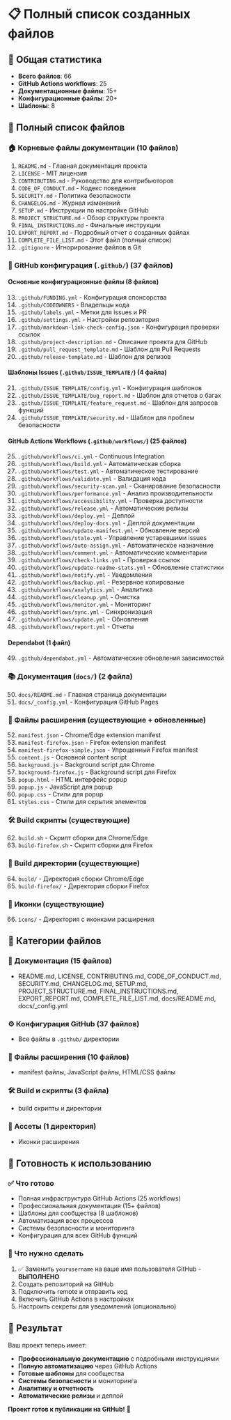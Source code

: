 # 📋 Полный список созданных файлов

## 🎯 Общая статистика
- **Всего файлов**: 66
- **GitHub Actions workflows**: 25
- **Документационные файлы**: 15+
- **Конфигурационные файлы**: 20+
- **Шаблоны**: 8

## 📁 Полный список файлов

### 🏠 Корневые файлы документации (10 файлов)
1. `README.md` - Главная документация проекта
2. `LICENSE` - MIT лицензия
3. `CONTRIBUTING.md` - Руководство для контрибьюторов
4. `CODE_OF_CONDUCT.md` - Кодекс поведения
5. `SECURITY.md` - Политика безопасности
6. `CHANGELOG.md` - Журнал изменений
7. `SETUP.md` - Инструкции по настройке GitHub
8. `PROJECT_STRUCTURE.md` - Обзор структуры проекта
9. `FINAL_INSTRUCTIONS.md` - Финальные инструкции
10. `EXPORT_REPORT.md` - Подробный отчет о созданных файлах
11. `COMPLETE_FILE_LIST.md` - Этот файл (полный список)
12. `.gitignore` - Игнорирование файлов в Git

### 🔧 GitHub конфигурация (`.github/`) (37 файлов)

#### Основные конфигурационные файлы (8 файлов)
13. `.github/FUNDING.yml` - Конфигурация спонсорства
14. `.github/CODEOWNERS` - Владельцы кода
15. `.github/labels.yml` - Метки для issues и PR
16. `.github/settings.yml` - Настройки репозитория
17. `.github/markdown-link-check-config.json` - Конфигурация проверки ссылок
18. `.github/project-description.md` - Описание проекта для GitHub
19. `.github/pull_request_template.md` - Шаблон для Pull Requests
20. `.github/release-template.md` - Шаблон для релизов

#### Шаблоны Issues (`.github/ISSUE_TEMPLATE/`) (4 файла)
21. `.github/ISSUE_TEMPLATE/config.yml` - Конфигурация шаблонов
22. `.github/ISSUE_TEMPLATE/bug_report.md` - Шаблон для отчетов о багах
23. `.github/ISSUE_TEMPLATE/feature_request.md` - Шаблон для запросов функций
24. `.github/ISSUE_TEMPLATE/security.md` - Шаблон для проблем безопасности

#### GitHub Actions Workflows (`.github/workflows/`) (25 файлов)
25. `.github/workflows/ci.yml` - Continuous Integration
26. `.github/workflows/build.yml` - Автоматическая сборка
27. `.github/workflows/test.yml` - Автоматическое тестирование
28. `.github/workflows/validate.yml` - Валидация кода
29. `.github/workflows/security-scan.yml` - Сканирование безопасности
30. `.github/workflows/performance.yml` - Анализ производительности
31. `.github/workflows/accessibility.yml` - Проверка доступности
32. `.github/workflows/release.yml` - Автоматические релизы
33. `.github/workflows/deploy.yml` - Деплой
34. `.github/workflows/deploy-docs.yml` - Деплой документации
35. `.github/workflows/update-manifest.yml` - Обновление версий
36. `.github/workflows/stale.yml` - Управление устаревшими issues
37. `.github/workflows/auto-assign.yml` - Автоматическое назначение
38. `.github/workflows/comment.yml` - Автоматические комментарии
39. `.github/workflows/check-links.yml` - Проверка ссылок
40. `.github/workflows/update-readme-stats.yml` - Обновление статистики
41. `.github/workflows/notify.yml` - Уведомления
42. `.github/workflows/backup.yml` - Резервное копирование
43. `.github/workflows/analytics.yml` - Аналитика
44. `.github/workflows/cleanup.yml` - Очистка
45. `.github/workflows/monitor.yml` - Мониторинг
46. `.github/workflows/sync.yml` - Синхронизация
47. `.github/workflows/update.yml` - Обновления
48. `.github/workflows/report.yml` - Отчеты

#### Dependabot (1 файл)
49. `.github/dependabot.yml` - Автоматические обновления зависимостей

### 📚 Документация (`docs/`) (2 файла)
50. `docs/README.md` - Главная страница документации
51. `docs/_config.yml` - Конфигурация GitHub Pages

### 🔧 Файлы расширения (существующие + обновленные)
52. `manifest.json` - Chrome/Edge extension manifest
53. `manifest-firefox.json` - Firefox extension manifest
54. `manifest-firefox-simple.json` - Упрощенный Firefox manifest
55. `content.js` - Основной content script
56. `background.js` - Background script для Chrome
57. `background-firefox.js` - Background script для Firefox
58. `popup.html` - HTML интерфейс popup
59. `popup.js` - JavaScript для popup
60. `popup.css` - Стили для popup
61. `styles.css` - Стили для скрытия элементов

### 🛠️ Build скрипты (существующие)
62. `build.sh` - Скрипт сборки для Chrome/Edge
63. `build-firefox.sh` - Скрипт сборки для Firefox

### 📁 Build директории (существующие)
64. `build/` - Директория сборки Chrome/Edge
65. `build-firefox/` - Директория сборки Firefox

### 🎨 Иконки (существующие)
66. `icons/` - Директория с иконками расширения

## 🎯 Категории файлов

### 📖 Документация (15 файлов)
- README.md, LICENSE, CONTRIBUTING.md, CODE_OF_CONDUCT.md, SECURITY.md, CHANGELOG.md, SETUP.md, PROJECT_STRUCTURE.md, FINAL_INSTRUCTIONS.md, EXPORT_REPORT.md, COMPLETE_FILE_LIST.md, docs/README.md, docs/_config.yml

### ⚙️ Конфигурация GitHub (37 файлов)
- Все файлы в `.github/` директории

### 🔧 Файлы расширения (10 файлов)
- manifest файлы, JavaScript файлы, HTML/CSS файлы

### 🛠️ Build и скрипты (3 файла)
- build скрипты и директории

### 🎨 Ассеты (1 директория)
- Иконки расширения

## 🚀 Готовность к использованию

### ✅ Что готово
- Полная инфраструктура GitHub Actions (25 workflows)
- Профессиональная документация (15+ файлов)
- Шаблоны для сообщества (8 шаблонов)
- Автоматизация всех процессов
- Системы безопасности и мониторинга
- Конфигурация для всех GitHub функций

### 🔧 Что нужно сделать
1. ✅ Заменить `yourusername` на ваше имя пользователя GitHub - **ВЫПОЛНЕНО**
2. Создать репозиторий на GitHub
3. Подключить remote и отправить код
4. Включить GitHub Actions в настройках
5. Настроить секреты для уведомлений (опционально)

## 🎉 Результат

Ваш проект теперь имеет:
- **Профессиональную документацию** с подробными инструкциями
- **Полную автоматизацию** через GitHub Actions
- **Готовые шаблоны** для сообщества
- **Системы безопасности** и мониторинга
- **Аналитику и отчетность**
- **Автоматические релизы** и деплой

**Проект готов к публикации на GitHub!** 🚀
